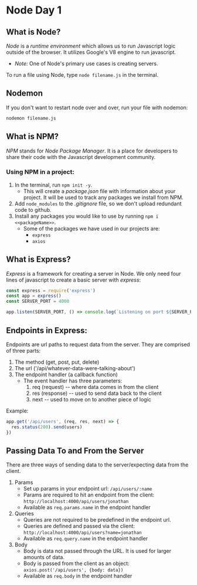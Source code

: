 # Node Day 1

## What is Node?

*Node* is a _runtime environment_ which allows us to run Javascript logic outside of the browser. It utilizes Google's V8 engine to run javascript.
* *Note:* One of Node's primary use cases is creating servers.

To run a file using Node, type `node filename.js` in the terminal.

## Nodemon
If you don't want to restart node over and over, run your file with nodemon:
```bash
nodemon filename.js
```

## What is NPM?

*NPM* stands for _Node Package Manager_. It is a place for developers to share their code with the Javascript development community.

### Using NPM in a project:

1. In the terminal, run `npm init -y`.
    * This will create a _package.json_ file with information about your project. It will be used to track any packages we install from NPM.
2. Add `node_modules` to the *.gitignore* file, so we don't upload redundant code to github.
3. Install any packages you would like to use by running `npm i <<packageName>>`. 
    * Some of the packages we have used in our projects are:
        * `express`
        * `axios`

## What is Express?

*Express* is a framework for creating a server in Node. We only need four lines of javascript to create a basic server with _express_:

```javascript
const express = require('express')
const app = express()
const SERVER_PORT = 4000

app.listen(SERVER_PORT, () => console.log(`Listening on port ${SERVER_PORT}`))
```

## Endpoints in Express:

Endpoints are url paths to request data from the server. They are comprised of three parts:

1. The method (get, post, put, delete)
2. The url ('/api/whatever-data-were-talking-about')
3. The endpoint handler (a callback function)
    * The event handler has three parameters:
        1. req (request) -- where data comes in from the client
        2. res (response) -- used to send data back to the client
        3. next -- used to move on to another piece of logic

Example:
```javascript
app.get('/api/users', (req, res, next) => {
  res.status(200).send(users)
})
```

## Passing Data To and From the Server

There are three ways of sending data to the server/expecting data from the client.

1. Params
    * Set up params in your endpoint url: `/api/users/:name`
    * Params are required to hit an endpoint from the client: `http://localhost:4000/api/users/jonathan`
    * Available as `req.params.name` in the endpoint handler
2. Queries
    * Queries are not required to be predefined in the endpoint url.
    * Queries are defined and passed via the client: `http://localhost:4000/api/users?name=jonathan`
    * Available as `req.query.name` in the endpoint handler
3. Body
    * Body is data not passed through the URL. It is used for larger amounts of data.
    * Body is passed from the client as an object: `axios.post('/api/users', {body: data})`
    * Available as `req.body` in the endpoint handler

